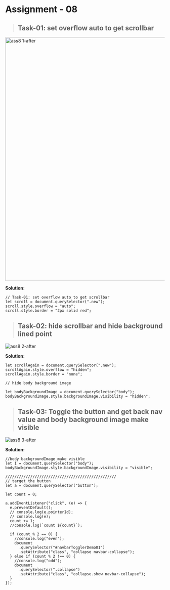 # Assignment - 08

> ## Task-01: set overflow auto to get scrollbar

<img width="770" alt="ass8 1-after" src="https://user-images.githubusercontent.com/112545072/216860294-e8b31124-1af6-4586-b0b1-3040d263fa49.png">


**Solution:**

```
// Task-01: set overflow auto to get scrollbar
let scroll = document.querySelector(".new");
scroll.style.overflow = "auto";
scroll.style.border = "2px solid red";
```

> ## Task-02: hide scrollbar and hide background lined point

![ass8 2-after](https://user-images.githubusercontent.com/112545072/216860340-44790e33-bb05-4249-a4f4-65e77bc718fa.png)


**Solution:**

```
let scrollAgain = document.querySelector(".new");
scrollAgain.style.overflow = "hidden";
scrollAgain.style.border = "none";

// hide body background image

let bodyBackgroundImage = document.querySelector("body");
bodyBackgroundImage.style.backgroundImage.visibility = "hidden";
```

> ## Task-03: Toggle the button and get back nav value and body background image make visible


![ass8 3-after](https://user-images.githubusercontent.com/112545072/216860375-1055de93-065d-482f-9557-41cfb1fe0ec5.png)

**Solution:**

```
//body backgroundImage make visible
let I = document.querySelector("body");
bodyBackgroundImage.style.backgroundImage.visibility = "visible";

/////////////////////////////////////////////////
// target the button
let a = document.querySelector("button");

let count = 0;

a.addEventListener("click", (e) => {
  e.preventDefault();
  // console.log(e.pointerId);
  // console.log(e);
  count += 1;
  //console.log(`count ${count}`);

  if (count % 2 == 0) {
    //console.log("even");
    document
      .querySelector("#navbarTogglerDemo01")
      .setAttribute("class", "collapse navbar-collapse");
  } else if (count % 2 !== 0) {
    //console.log("odd");
    document
      .querySelector(".collapse")
      .setAttribute("class", "collapse.show navbar-collapse");
  }
});

```
